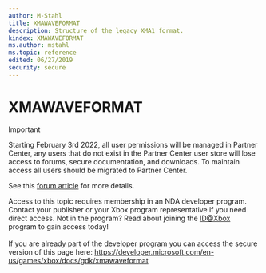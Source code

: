 ```yaml
---
author: M-Stahl
title: XMAWAVEFORMAT
description: Structure of the legacy XMA1 format.
kindex: XMAWAVEFORMAT
ms.author: mstahl
ms.topic: reference
edited: 06/27/2019
security: secure
---
```


# XMAWAVEFORMAT
> [!IMPORTANT]
> Starting February 3rd 2022, all user permissions will be managed in Partner Center, any users that do not exist in the Partner Center user store will lose access to forums, secure documentation, and downloads. To maintain access all users should be migrated to Partner Center. <p></p>See this <a href="https://forums.xboxlive.com/articles/132187/breaking-change-user-access-for-forums-secure-docu.html">forum article</a> for more details.  

 Access to this topic requires membership in an NDA developer program. Contact your publisher or your Xbox program representative if you need direct access. Not in the program? Read about joining the <a href="https://www.xbox.com/Developers/id">ID@Xbox</a> program to gain access today!  <br/><br/>If you are already part of the developer program you can access the secure version of this page here: <a target="_blank" href="https://developer.microsoft.com/en-us/games/xbox/docs/gdk/xmawaveformat">https://developer.microsoft.com/en-us/games/xbox/docs/gdk/xmawaveformat</a>